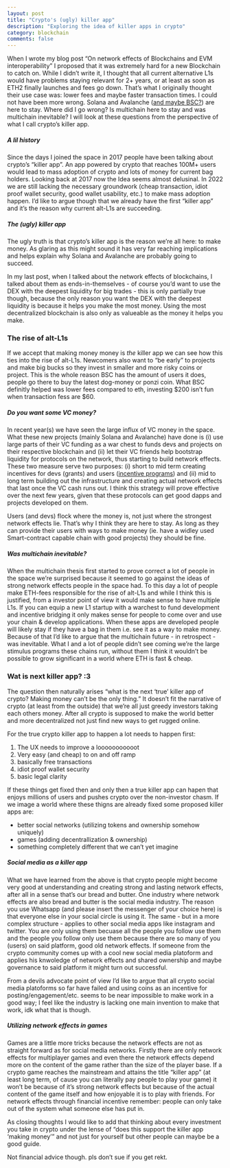 ```yaml
---
layout: post
title: "Crypto's (ugly) killer app"
description: "Exploring the idea of killer apps in crypto"
category: blockchain
comments: false
---
```

When I wrote my blog post “On network effects of Blockchains and EVM interoperability” I proposed that it was extremely hard for a new Blockchain to catch on. While I didn’t write it, I thought that all current alternative L1s would have problems staying relevant for 2+ years, or at least as soon as ETH2 finally launches and fees go down. That’s what I originally thought their use case was: lower fees and maybe faster transaction times. I could not have been more wrong. Solana and Avalanche ([and maybe BSC?](https://github.com/binance-chain/bsc/issues/553)) are here to stay. Where did I go wrong? Is multichain here to stay and was multichain inevitable? I will look at these questions from the perspective of what I call crypto’s killer app.

##### A lil history

Since the days I joined the space in 2017 people have been talking about crypto’s “killer app”. An app powered by crypto that reaches 100M+ users would lead to mass adoption of crypto and lots of money for current bag holders. Looking back at 2017 now the Idea seems almost delusinal. In 2022 we are still lacking the necessary groundwork (cheap transaction, idiot proof wallet security, good wallet usability, etc.) to make mass adoption happen. I’d like to argue though that we already have the first “killer app” and it’s the reason why current alt-L1s are succeeding.

##### The (ugly) killer app

The ugly truth is that crypto’s killer app is the reason we’re all here: to make money. As glaring as this might sound it has very far reaching implications and helps explain why Solana and Avalanche are probably going to succeed. 

In my last post, when I talked about the network effects of blockchains, I talked about them as ends-in-themselves - of course you’d want to use the DEX with the deepest liquidity for big trades - this is only partially true though, because the only reason you want the DEX with the deepest liquidity is because it helps you make the most money. Using the most decentralized blockchain is also only as valueable as the money it helps you make.

### The rise of alt-L1s

If we accept that making money money is *the* killer app we can see how this ties into the rise of alt-L1s. Newcomers also want to “be early” to projects and make big bucks so they invest in smaller and more risky coins or project. This is the whole reason BSC has the amount of users it does, people go there to buy the latest dog-money or ponzi coin. What BSC definitly helped was lower fees compared to eth, investing $200 isn’t fun when transaction fess are $60.

##### Do you want some VC money?

In recent year(s) we have seen the large influx of VC money in the space. What these new projects (mainly Solana and Avalanche) have done is (i) use large parts of their VC funding as a war chest to funds devs and projects on their respective blockchain and (ii) let their VC friends help bootstrap liquidity for protocols on the network, thus starting to build network effects. These two measure serve two purposes: (i) short to mid term creating incentives for devs (grants) and users ([incentive programs]([https://medium.com/avalancheavax/avalanche-foundation-announces-180m-defi-incentive-program-d320fdfafff7](https://medium.com/avalancheavax/avalanche-foundation-announces-180m-defi-incentive-program-d320fdfafff7))) and (ii) mid to long term building out the infrastructure and creating actual network effects that last once the VC cash runs out. I think this strategy will prove effective over the next few years, given that these protocols can get good dapps and projects developed on them.

Users (and devs) flock where the money is, not just where the strongest network effects lie. That’s why I think they are here to stay. As long as they can provide their users with ways to make money (ie. have a widley used Smart-contract capable chain with good projects) they should be fine.

##### Was multichain inevitable?

When the multichain thesis first started to prove correct a lot of people in the space we’re surprised because it seemed to go against the ideas of strong network effects people in the space had. To this day a lot of people make ETH-fees responsible for the rise of alt-L1s and while I think this is justified, from a investor point of view it would make sense to have multiple L1s. If you can equip a new L1 startup with a warchest to fund development and incentive bridging it only makes sense for people to come over and use your chain & develop applications. When these apps are developed people will likely stay if they have a bag in them i.e. see it as a way to make money. Because of that I’d like to argue that the multichain future -  in retrospect - was inevitable. What I and a lot of people didn’t see coming we’re the large stimulus programs these chains run, without them I think it wouldn’t be possible to grow significant in a world where ETH is fast & cheap.

### Wat is next killer app? :3

The question then naturally arises “what is the next ‘true’ killer app of crypto? Making money can’t be the only thing.” It doesn’t fit the narrative of crypto (at least from the outside) that we’re all just greedy investors taking each others money. After all crypto is supposed to make the world better and more decentralized not just find new ways to get rugged online.

For the true crypto killer app to happen a lot needs to happen first:

1. The UX needs to improve a looooooooooot
2. Very easy (and cheap) to on and off ramp
3. basically free transactions
4. idiot proof wallet security
5. basic legal clarity

If these things get fixed then and only then a true killer app can hapen that enjoys millions of users and pushes crypto over the non-investor chasm. If we image a world where these thigns are already fixed some proposed killer apps are: 

- better social networks (utilizing tokens and ownership somehow uniquely)
- games (adding decentrallization & ownership)
- something completely different that we can’t yet imagine

##### Social media as a killer app

What we have learned from the above is that crypto people might become very good at understanding and creating strong and lasting network effects, after all in a sense that’s our bread and butter. One industry where network effects are also bread and butter is the social media industry. The reason you use Whatsapp (and please insert the messenger of your choice here) is that everyone else in your social circle is using it. The same - but in a more complex structure - applies to other social media apps like instagram and twitter. You are only using them becuase all the people you follow use them and the people you follow only use them because there are so many of you (users) on said platform, good old network effects. If someone from the crypto community comes up with a cool new social media platoform and applies his knwoledge of network effects and shared ownership and maybe governance to said platform it might turn out successful. 

From a devils advocate point of view I’d like to argue that all crypto social media platoforms so far have failed and using coins as an incentive for posting/engagement/etc. seems to be near impossible to make work in a good way; I feel like the industry is lacking one main invention to make that work, idk what that is though.

##### Utilizing network effects in games

Games are a little more tricks because the network effects are not as straight forward as for social media networks. Firstly there are only network effects for multiplayer games and even there the network effects depend more on the content of the game rather than the size of the player base. If a crypto game reaches the mainstream and attains the title “killer app” (at least long term, of cause you can literally pay people to play your game) it won’t be because of it’s strong network effects but because of the actual content of the game itself and how enjoyable it is to play with friends. For network effects through financial incentive remember: people can only take out of the system what someone else has put in.

As closing thoughts I would like to add that thinking about every investment you take in crypto under the lense of “does this support the killer app ‘making money’” and not just for yourself but other people can maybe be a good guide.

Not financial advice though. pls don’t sue if you get rekt.